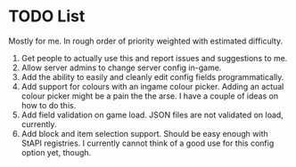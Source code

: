 # TODO List
Mostly for me. In rough order of priority weighted with estimated difficulty.

1. Get people to actually use this and report issues and suggestions to me.
2. Allow server admins to change server config in-game.
3. Add the ability to easily and cleanly edit config fields programmatically.
4. Add support for colours with an ingame colour picker. Adding an actual colour picker might be a pain the the arse. I have a couple of ideas on how to do this.
5. Add field validation on game load. JSON files are not validated on load, currently.
6. Add block and item selection support. Should be easy enough with StAPI registries. I currently cannot think of a good use for this config option yet, though.
